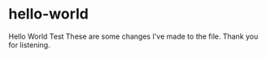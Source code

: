 # hello-world
Hello World Test
These are some changes I've made to the file. Thank you for listening.
